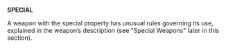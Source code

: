 __**SPECIAL**__

A weapon with the special property has unusual rules governing its use, explained in the weapon’s description (see "Special Weapons" later in this section).